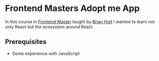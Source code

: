 # Frontend Masters Adopt me App

In this course in [Frontend Master](https://frontendmasters.com/courses/complete-react-v8/introduction/) taught by [Brian Holt](https://www.linkedin.com/in/btholt/) I wanted to learn not only React but the ecosystem around React.

## Prerequisites

- Some experience with JavaScript
